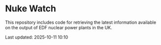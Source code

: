 # Nuke Watch

This repository includes code for retrieving the latest information available on the output of EDF nuclear power plants in the UK.

Last updated: 2025-10-11 10:10